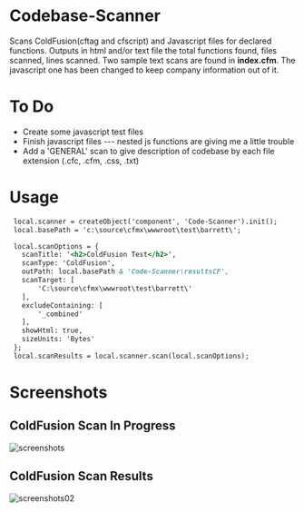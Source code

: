 # Codebase-Scanner
Scans ColdFusion(cftag and cfscript) and Javascript files for declared functions. Outputs in html and/or text file the total functions found, files scanned, lines scanned.  Two sample text scans are found in **index.cfm**. The javascript one has been changed to keep company information out of it.

# To Do
* Create some javascript test files
* Finish javascript files --- nested js functions are giving me a little trouble
* Add a 'GENERAL' scan to give description of codebase by each file extension (.cfc, .cfm, .css, .txt)

# Usage
``` ColdFusion
 local.scanner = createObject('component', 'Code-Scanner').init();
 local.basePath = 'c:\source\cfmx\wwwroot\test\barrett\'; 

 local.scanOptions = {
   scanTitle: '<h2>ColdFusion Test</h2>',
   scanType: 'ColdFusion',
   outPath: local.basePath & 'Code-Scanner\resultsCF',
   scanTarget: [
       'C:\source\cfmx\wwwroot\test\barrett\'
   ],
   excludeContaining: [
       '_combined'
   ],
   showHtml: true,
   sizeUnits: 'Bytes'
 };
 local.scanResults = local.scanner.scan(local.scanOptions);
```
# Screenshots

## ColdFusion Scan In Progress
![screenshots](https://user-images.githubusercontent.com/15623775/43048614-7d4a9860-8db8-11e8-810d-1081ea4644f5.PNG)

## ColdFusion Scan Results
![screenshots02](https://user-images.githubusercontent.com/15623775/43048619-87060efc-8db8-11e8-8513-6b5079935b29.PNG)

